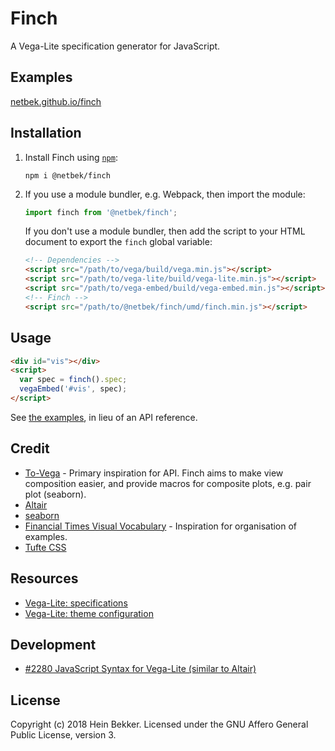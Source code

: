 # Finch

A Vega-Lite specification generator for JavaScript.

## Examples

[netbek.github.io/finch](https://netbek.github.io/finch)

## Installation

1. Install Finch using [`npm`](https://www.npmjs.com/):

    ```
    npm i @netbek/finch
    ```

2. If you use a module bundler, e.g. Webpack, then import the module:

    ```javascript
    import finch from '@netbek/finch';
    ```

    If you don't use a module bundler, then add the script to your HTML document to export the `finch` global variable:

    ```html
    <!-- Dependencies -->
    <script src="/path/to/vega/build/vega.min.js"></script>
    <script src="/path/to/vega-lite/build/vega-lite.min.js"></script>
    <script src="/path/to/vega-embed/build/vega-embed.min.js"></script>
    <!-- Finch -->
    <script src="/path/to/@netbek/finch/umd/finch.min.js"></script>
    ```

## Usage

```html
<div id="vis"></div>
<script>
  var spec = finch().spec;
  vegaEmbed('#vis', spec);
</script>
```

See [the examples](https://netbek.github.io/finch), in lieu of an API reference.

## Credit

* [To-Vega](https://github.com/gjmcn/to-vega) - Primary inspiration for API. Finch aims to make view composition easier, and provide macros for composite plots, e.g. pair plot (seaborn).
* [Altair](https://github.com/altair-viz/altair)
* [seaborn](https://github.com/mwaskom/seaborn)
* [Financial Times Visual Vocabulary](https://github.com/ft-interactive/chart-doctor/tree/master/visual-vocabulary) - Inspiration for organisation of examples.
* [Tufte CSS](https://github.com/edwardtufte/tufte-css)

## Resources

* [Vega-Lite: specifications](https://vega.github.io/vega-lite/docs/spec.html)
* [Vega-Lite: theme configuration](https://vega.github.io/vega-lite/docs/config.html)

## Development

* [#2280 JavaScript Syntax for Vega-Lite (similar to Altair)](https://github.com/vega/vega-lite/issues/2280)

## License

Copyright (c) 2018 Hein Bekker. Licensed under the GNU Affero General Public License, version 3.
